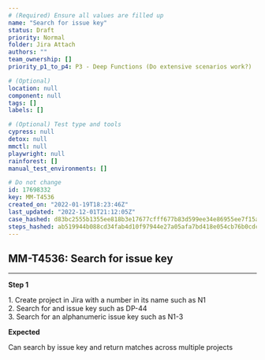```yaml
---
# (Required) Ensure all values are filled up
name: "Search for issue key"
status: Draft
priority: Normal
folder: Jira Attach
authors: ""
team_ownership: []
priority_p1_to_p4: P3 - Deep Functions (Do extensive scenarios work?)

# (Optional)
location: null
component: null
tags: []
labels: []

# (Optional) Test type and tools
cypress: null
detox: null
mmctl: null
playwright: null
rainforest: []
manual_test_environments: []

# Do not change
id: 17698332
key: MM-T4536
created_on: "2022-01-19T18:23:46Z"
last_updated: "2022-12-01T21:12:05Z"
case_hashed: d83bc2555b1355ee818b3e17677cfff677b83d599ee34e86955ee7f15ab5f29ada9b8ae7d6a09e09b123ccc5b7ed5b69
steps_hashed: ab519944b088cd34fab4d10f97944e27a05afa7bd418e054cb76b0cdc812d333410aa594097d9136f4e53b04452eee68
---
```


<!-- (Auto-generated) Based on frontmatter's "key" and "name" -->

## MM-T4536: Search for issue key

---

**Step 1**

1\. Create project in Jira with a number in its name such as N1\
2\. Search for and issue key such as DP-44\
3\. Search for an alphanumeric issue key such as N1-3

**Expected**

Can search by issue key and return matches across multiple projects
